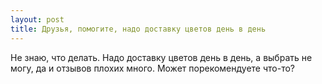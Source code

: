 ```yaml
---
layout: post 
title: Друзья, помогите, надо доставку цветов день в день 
--- 
```

Не знаю, что делать. Надо доставку цветов день в день, а выбрать не могу, да и отзывов плохих много. Может порекомендуете что-то?
